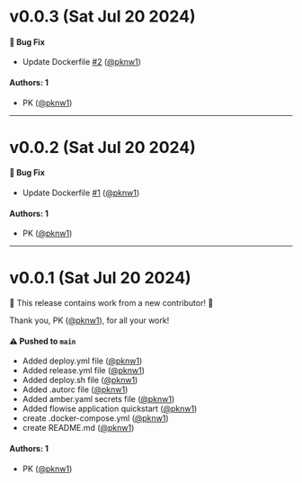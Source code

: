 # v0.0.3 (Sat Jul 20 2024)

#### 🐛 Bug Fix

- Update Dockerfile [#2](https://github.com/pknw1/container-tqbvz1c/pull/2) ([@pknw1](https://github.com/pknw1))

#### Authors: 1

- PK ([@pknw1](https://github.com/pknw1))

---

# v0.0.2 (Sat Jul 20 2024)

#### 🐛 Bug Fix

- Update Dockerfile [#1](https://github.com/pknw1/container-tqbvz1c/pull/1) ([@pknw1](https://github.com/pknw1))

#### Authors: 1

- PK ([@pknw1](https://github.com/pknw1))

---

# v0.0.1 (Sat Jul 20 2024)

:tada: This release contains work from a new contributor! :tada:

Thank you, PK ([@pknw1](https://github.com/pknw1)), for all your work!

#### ⚠️ Pushed to `main`

- Added deploy.yml file ([@pknw1](https://github.com/pknw1))
- Added release.yml file ([@pknw1](https://github.com/pknw1))
- Added deploy.sh file ([@pknw1](https://github.com/pknw1))
- Added .autorc file ([@pknw1](https://github.com/pknw1))
- Added amber.yaml secrets file ([@pknw1](https://github.com/pknw1))
- Added flowise application quickstart ([@pknw1](https://github.com/pknw1))
- create .docker-compose.yml ([@pknw1](https://github.com/pknw1))
- create README.md ([@pknw1](https://github.com/pknw1))

#### Authors: 1

- PK ([@pknw1](https://github.com/pknw1))
